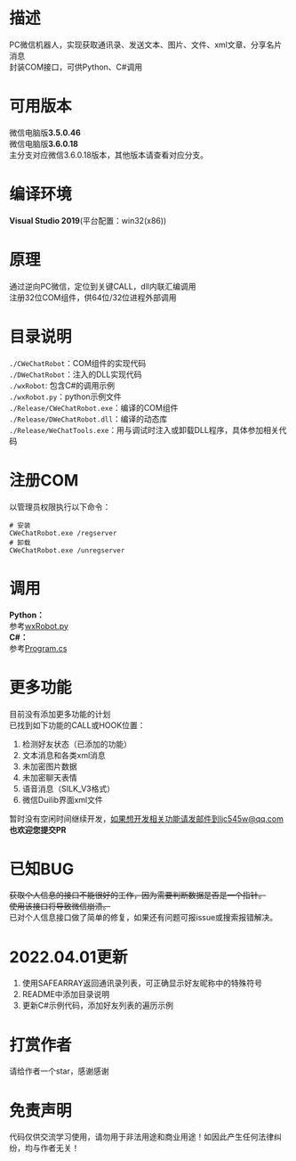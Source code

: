 # 描述
PC微信机器人，实现获取通讯录、发送文本、图片、文件、xml文章、分享名片消息  
封装COM接口，可供Python、C#调用
# 可用版本
微信电脑版**3.5.0.46**  
微信电脑版**3.6.0.18**  
主分支对应微信3.6.0.18版本，其他版本请查看对应分支。    
# 编译环境
**Visual Studio 2019**(平台配置：win32(x86))
# 原理
通过逆向PC微信，定位到关键CALL，dll内联汇编调用  
注册32位COM组件，供64位/32位进程外部调用  
# 目录说明
`./CWeChatRobot`：COM组件的实现代码  
`./DWeChatRobot`：注入的DLL实现代码  
`./wxRobot`:  包含C#的调用示例  
`./wxRobot.py`：python示例文件  
`./Release/CWeChatRobot.exe`：编译的COM组件  
`./Release/DWeChatRobot.dll`：编译的动态库  
`./Release/WeChatTools.exe`：用与调试时注入或卸载DLL程序，具体参加相关代码  
# 注册COM
以管理员权限执行以下命令：  
```shell
# 安装
CWeChatRobot.exe /regserver
# 卸载
CWeChatRobot.exe /unregserver
```
# 调用
**Python：**  
参考[wxRobot.py](/wxRobot.py)  
**C#：**  
参考[Program.cs](/wxRobot/Program.cs)
# 更多功能
目前没有添加更多功能的计划  
已找到如下功能的CALL或HOOK位置：  
1. 检测好友状态（已添加的功能）  
2. 文本消息和各类xml消息  
3. 未加密图片数据  
4. 未加密聊天表情  
5. 语音消息（SILK_V3格式）  
6. 微信Duilib界面xml文件  

暂时没有空闲时间继续开发，如果想开发相关功能请发邮件到ljc545w@qq.com  
**也欢迎您提交PR**  
# 已知BUG
~~获取个人信息的接口不能很好的工作，因为需要判断数据是否是一个指针。~~  
~~使用该接口将导致微信崩溃。~~  
已对个人信息接口做了简单的修复，如果还有问题可报issue或搜索报错解决。
# 2022.04.01更新
1. 使用SAFEARRAY返回通讯录列表，可正确显示好友昵称中的特殊符号  
2. README中添加目录说明  
3. 更新C#示例代码，添加好友列表的遍历示例
# 打赏作者
请给作者一个star，感谢感谢  
# 免责声明
代码仅供交流学习使用，请勿用于非法用途和商业用途！如因此产生任何法律纠纷，均与作者无关！
